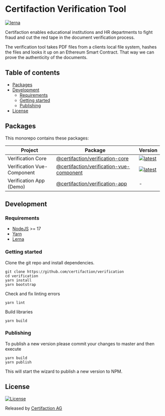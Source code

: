 # Certifaction Verification Tool

[![lerna][lerna]][lerna-url]

Certifaction enables educational institutions and HR departments to fight fraud and cut the red tape in the document verification process.

The verification tool takes PDF files from a clients local file system, hashes the files and looks it up on an Ethereum Smart Contract. That way we can prove the authenticity of the documents.

## Table of contents

* [Packages](#packages)
* [Development](#development)
    * [Requirements](#requirements)
    * [Getting started](#getting-started)
    * [Publishing](#publishing)
* [License](#license)

## Packages

This monorepo contains these packages:

| Project | Package | Version |
|---|---|---|
| Verification Core | [@certifaction/verification-core](https://github.com/certifaction/verification/tree/master/packages/verification-core) | [![latest](https://img.shields.io/npm/v/%40certifaction%2Fverification-core/latest.svg)](https://npmjs.com/package/@certifaction/verification-core) |
| Verification Vue-Component | [@certifaction/verification-vue-component](https://github.com/certifaction/verification/tree/master/packages/verification-vue-component) | [![latest](https://img.shields.io/npm/v/%40certifaction%2Fverification-vue-component/latest.svg)](https://npmjs.com/package/@certifaction/verification-vue-component) |
| Verification App (Demo) | [@certifaction/verification-app](https://github.com/certifaction/verification/tree/master/packages/verification-app) | - |

## Development

### Requirements

* [NodeJS](https://nodejs.org) >= 17
* [Yarn](https://yarnpkg.com)
* [Lerna](https://lerna.js.org/)

### Getting started

Clone the git repo and install dependencies.
```shell script
git clone https://github.com/certifaction/verification
cd verification
yarn install
yarn bootstrap
```

Check and fix linting errors
```shell script
yarn lint
```

Build libraries
```shell script
yarn build
```

### Publishing

To publish a new version please commit your changes to master and then execute

```shell script
yarn build
yarn publish
```

This will start the wizard to publish a new version to NPM.

## License

[![License](https://img.shields.io/badge/license-MIT-blue.svg)](https://github.com/certifaction/verification/blob/master/LICENSE)

Released by [Certifaction AG](https://certifaction.com)

[lerna]: https://img.shields.io/badge/maintained%20with-lerna-cc00ff.svg
[lerna-url]: https://lerna.js.org/
